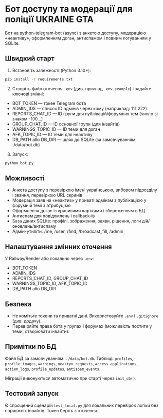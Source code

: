
# Бот доступу та модерації для поліції UKRAINE GTA

Бот на python-telegram-bot (async) з анкетою доступу, модерацією «неактиву», оформленням доган, антиспамом і повним логуванням у SQLite.

## Швидкий старт

1) Встановіть залежності (Python 3.10+):

```bash
pip install -r requirements.txt
```

2) Створіть файл оточення `.env` (див. приклад `.env.example`) і задайте ключові змінні:

- BOT_TOKEN — токен Telegram бота
- ADMIN_IDS — список ID адмінів через кому (наприклад: 111,222)
- REPORTS_CHAT_ID — ID групи для публікацій/форумних тем (число зі знаком -100...)
- GROUP_CHAT_ID — ID основної групи (для інвайтів)
- WARNINGS_TOPIC_ID — ID теми для доган
- AFK_TOPIC_ID — ID теми для неактиву
- DB_PATH або DB_DIR — шлях до SQLite (за замовчуванням ./data/bot.db)

3) Запуск:

```bash
python bot.py
```

## Можливості

- Анкета доступу з перевіркою імені українською, вибором підрозділу і звання, перевіркою URL скринів
- Модерація заяв на «неактив» у приваті адмінам з публікацією у форумній темі з атрибуцією
- Оформлення доган із красивими картками і збереженням в БД
- Антиспам для повідомлень і callback-ів
- База даних SQLite: профілі, зображення, заяви, рішення, логи дій/оновлень/антиспаму
- Адмін-утиліти: /me, /user, /find, /broadcast_fill, /admin

## Налаштування змінних оточення

У Railway/Render або локально через `.env`:

- BOT_TOKEN
- ADMIN_IDS
- REPORTS_CHAT_ID, GROUP_CHAT_ID
- WARNINGS_TOPIC_ID, AFK_TOPIC_ID
- DB_PATH або DB_DIR

## Безпека

- Не комітьте токени та приватні дані. Використовуйте `.env` і `.gitignore` (див. додачу).
- Перевіряйте права бота у групах і форумах (можливість постити у теми, створювати інвайти).

## Примітки по БД

Файл БД за замовчуванням: `./data/bot.db`. Таблиці: `profiles`, `profile_images`, `warnings`, `neaktyv_requests`, `access_applications`, `action_logs`, `profile_updates`, `antispam_events`.

Міграції виконуються автоматично при старті через `init_db()`.

## Тестовий запуск

Є спрощений сценарій `test_local.py` для локальних перевірок логіки без справжніх інвайтів. Токен беріть з оточення.

